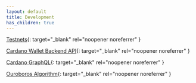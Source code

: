 ```yaml
---
layout: default
title: Development
has_children: true
---
```


[Testnets](https://testnets.cardano.org/){: target="_blank" rel="noopener noreferrer" }

[Cardano Wallet Backend API](https://input-output-hk.github.io/cardano-wallet/api/edge/){: target="_blank" rel="noopener noreferrer" }

[Cardano GraphQL](https://input-output-hk.github.io/cardano-graphql/){: target="_blank" rel="noopener noreferrer" }

[Ouroboros Algorithm](https://cardano.org/ouroboros/){: target="_blank" rel="noopener noreferrer" }
